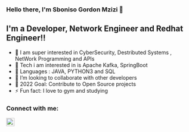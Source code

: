 ### Hello there, I'm Sboniso Gordon Mzizi 👋


## I'm a Developer, Network Engineer and Redhat Engineer!!

- 🔭 I am super interested in CyberSecurity, Destributed Systems , NetWork Programming and APIs
- 🌱 Tech i am interested in is Apache Kafka, SpringBoot 
- 🌱 Languages : JAVA, PYTHON3 and SQL
- 👯 I’m looking to collaborate with other developers
- 🥅 2022 Goal: Contribute to Open Source projects
- ⚡ Fun fact: I love to gym and studying


### Connect with me:


[<img align="left" alt="codeSTACKr | LinkedIn" width="22px" src="https://cdn.jsdelivr.net/npm/simple-icons@v3/icons/linkedin.svg" />][linkedin]



[linkedin]:https://www.linkedin.com/in/sboniso-g-mzizi
